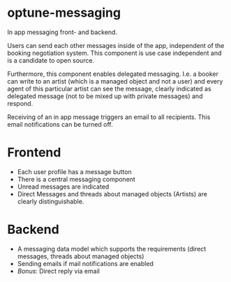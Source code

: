 # optune-messaging

In app messaging front- and backend.

Users can send each other messages inside of the app, independent of the booking negotiation system. This component is use case independent and is a candidate to open source.

Furthermore, this component enables delegated messaging. I.e. a booker can write to an artist (which is a managed object and not a user) and every agent of this particular artist can see the message, clearly indicated as delegated message (not to be mixed up with private messages) and respond.

Receiving of an in app message triggers an email to all recipients. This email notifications can be turned off.

# Frontend
* Each user profile has a message button
* There is a central messaging component
* Unread messages are indicated
* Direct Messages and threads about managed objects (Artists) are clearly distinguishable.

# Backend
* A messaging data model which supports the requirements (direct messages, threads about managed objects)
* Sending emails if mail notifications are enabled
* _Bonus_: Direct reply via email
